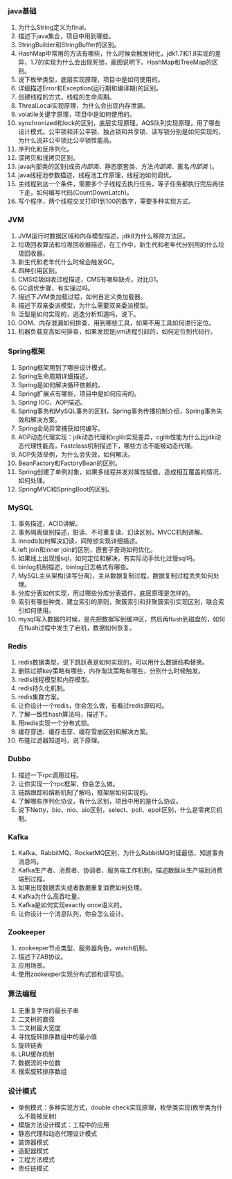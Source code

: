 ### java基础

1. 为什么String定义为final。
2. 描述下java集合，项目中用到哪些。
3. StringBuilder和StringBuffer的区别。
4. HashMap中常用的方法有哪些，什么时候会触发树化，jdk1.7和1.8实现的差异，1.7的实现为什么会出现死锁，画图说明下。HashMap和TreeMap的区别。
5. 说下枚举类型，底层实现原理，项目中是如何使用的。
6. 详细描述Error和Exception(运行期和编译期)的区别。
7. 创建线程的方式，线程的生命周期。
8. ThrealLocal实现原理，为什么会出现内存泄漏。
9. volatile关键字原理，项目中是如何使用的。
10. synchronized和lock的区别，底层实现原理。AQS队列实现原理，用了哪些设计模式。公平锁和非公平锁、独占锁和共享锁、读写锁分别是如何实现的，为什么说非公平锁比公平锁性能高。
11. 序列化和反序列化。
12. 深拷贝和浅拷贝区别。
13. java内部类的区别(成员*内部类*、静态嵌套类、方法*内部类*、匿名*内部类* )。
14. java线程池参数描述，线程池工作原理，线程池如何调优。
15. 主线程到达一个条件，需要多个子线程去执行任务，等子任务都执行完后再往下走，如何编写代码(CountDownLatch)。
16. 写个程序，两个线程交叉打印1到100的数字，需要多种实现方式。

### JVM

1. JVM运行时数据区域和内存模型描述，jdk8为什么移除方法区。
2. 垃圾回收算法和垃圾回收器描述，在工作中，新生代和老年代分别用的什么垃圾回收器。
3. 新生代和老年代什么时候会触发GC。
4. 四种引用区别。
5. CMS垃圾回收过程描述，CMS有哪些缺点，对比G1。
6. GC调优步骤，有实操过吗。
7. 描述下JVM类加载过程，如何自定义类加载器。
8. 描述下双亲委派模型，为什么需要双亲委派模型。
9. 泛型是如何实现的，逃逸分析知道吗，说下。
10. OOM、内存泄漏如何排查，用到哪些工具，如果不用工具如何进行定位。
11. 机器负载变高如何排查，如果发现是jvm进程引起的，如何定位到代码行。

### Spring框架

1. Spring框架用到了哪些设计模式。
2. Spring生命周期详细描述。
3. Spring是如何解决循环依赖的。
4. Spring扩展点有哪些，项目中是如何应用的。
5. Spring IOC、AOP描述。
6. Spring事务和MySQL事务的区别，Spring事务传播机制介绍，Spring事务失效和解决方案。
7. Spring全局异常捕获如何编写。
8. AOP动态代理实现：jdk动态代理和cglib实现差异，cglib性能为什么比jdk动态代理性能高，Fastclass机制描述下，哪些方法不能被动态代理。
9. AOP失效举例，为什么会失效，如何解决。
10. BeanFactory和FactoryBean的区别。
11. Spring创建了单例对象，如果多线程并发对属性赋值，造成相互覆盖的情况，如何处理。
12. SpringMVC和SpringBoot的区别。

### MySQL

1. 事务描述，ACID讲解。
2. 事务隔离级别描述，脏读、不可重复读、幻读区别，MVCC机制讲解。
3. Innodb如何解决幻读，间隙锁实现详细描述。
4. left join和inner join的区别，嵌套子查询如何优化。
5. 如果线上出现慢sql，如何定位和解决，有实际动手优化过慢sql吗。
6. binlog机制描述，binlog日志格式有哪些。
7. MySQL主从架构(读写分离)，主从数据复制过程，数据复制过程丢失如何处理。
8. 分库分表如何实现，用过哪些分库分表插件，底层原理是怎样的。
9. 索引有哪些种类，建立索引的原则，聚簇索引和非聚簇索引实现区别，联合索引如何使用。
10. mysql写入数据的时候，是先把数据写到缓冲区，然后再flush到磁盘的，如何在flush过程中发生了宕机，数据如何恢复。

### Redis

1. redis数据类型，说下跳跃表是如何实现的，可以用什么数据结构替换。
2. 删除过期key策略有哪些，内存淘汰策略有哪些，分别什么时候触发。
3. redis线程模型和内存模型。
4. redis持久化机制。
5. redis集群方案。
6. 让你设计一个redis，你会怎么做，有看过redis源码吗。
7. 了解一致性hash算法吗，描述下。
8. 用redis实现一个分布式锁。
9. 缓存穿透、缓存击穿、缓存雪崩区别和解决方案。
10. 布隆过滤器知道吗，说下原理。

### Dubbo

1. 描述一下rpc调用过程。
2. 让你实现一个rpc框架，你会怎么做。
3. 链路跟踪和熔断机制了解吗，框架层如何实现的。
4. 了解哪些序列化协议，有什么区别，项目中用的是什么协议。
5. 说下Netty，bio、nio、aio区别，select、poll、epoll区别，什么是零拷贝机制。

### Kafka

1. Kafka、RabbitMQ、RocketMQ区别，为什么RabbitMQ时延最低，知道事务消息吗。
2. Kafka生产者、消费者、协调者、服务端工作机制，描述数据从生产端到消费端到过程。
3. 如果出现数据丢失或者数据重复消费如何处理。
4. Kafka为什么高吞吐量。
5. Kafka是如何实现exactly once语义的。
6. 让你设计一个消息队列，你会怎么设计。

### Zookeeper

1. zookeeper节点类型、服务器角色，watch机制。
2. 描述下ZAB协议。
3. 应用场景。
4. 使用zookeeper实现分布式锁和读写锁。

### 算法编程

1. 无重复字符的最长子串
2. 二叉树的直径
3. 二叉树最大宽度
4. 寻找旋转排序数组中的最小值
5. 旋转链表
6. LRU缓存机制
7. 数据流的中位数
8. 搜索旋转排序数组

### 设计模式

- 单例模式：多种实现方式，double check实现原理，枚举类实现(枚举类为什么不能被反射)
- 模版方法设计模式：工程中的应用
- 静态代理和动态代理设计模式
- 装饰器模式
- 适配器模式
- 工程方法模式
- 责任链模式